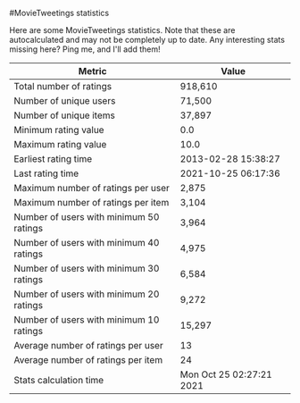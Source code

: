 #MovieTweetings statistics

Here are some MovieTweetings statistics. Note that these are autocalculated and may not be completely up to date. Any interesting stats missing here? Ping me, and I'll add them!

Metric | Value
--- | ---
Total number of ratings                 | 918,610
Number of unique users                  | 71,500
Number of unique items                  | 37,897
Minimum rating value                    | 0.0
Maximum rating value                    | 10.0
Earliest rating time                    | 2013-02-28 15:38:27
Last rating time                        | 2021-10-25 06:17:36
Maximum number of ratings per user      | 2,875
Maximum number of ratings per item      | 3,104
Number of users with minimum 50 ratings | 3,964
Number of users with minimum 40 ratings | 4,975
Number of users with minimum 30 ratings | 6,584
Number of users with minimum 20 ratings | 9,272
Number of users with minimum 10 ratings | 15,297
Average number of ratings per user      | 13
Average number of ratings per item      | 24
Stats calculation time                  | Mon Oct 25 02:27:21 2021

